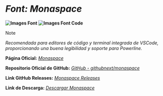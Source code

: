 <!-- Autor: Daniel Benjamin Perez Morales -->
<!-- GitHub: https://github.com/DanielPerezMoralesDev13 -->
<!-- Correo electrónico: danielperezdev@proton.me -->

# ***Font: Monaspace***

**![Images Font](../../Fonts/Monaspace.png "Fonts/Monaspace.png")**
**![Images Font Code](../../Font%20Images%20Code/Monaspace%20Code.png "Font Images Code/Monaspace Code.png")**

> [!NOTE]
> *Recomendada para editores de código y terminal integrada de VSCode, proporcionando una buena legibilidad y soporte para Powerline.*

**Página Oficial:** *[Monaspace](https://monaspace.githubnext.com/ "https://monaspace.githubnext.com/")*

**Repositorio Oficial de GitHub:** *[GitHub - githubnext/monaspace](https://github.com/githubnext/monaspace#monaspace "https://github.com/githubnext/monaspace#monaspace")*

**Link GitHub Releases:** *[Monaspace Releases](https://github.com/githubnext/monaspace/releases/tag/v1.101 "https://github.com/githubnext/monaspace/releases/tag/v1.101")*

**Link de Descarga:** *[Descargar Monaspace](https://github.com/githubnext/monaspace/releases/download/v1.101/monaspace-v1.101.zip "https://github.com/githubnext/monaspace/releases/download/v1.101/monaspace-v1.101.zip")*

